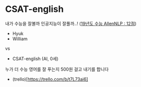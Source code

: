 # CSAT-english
내가 수능을 잘볼까 인공지능이 잘풀까..! ([19년도 수능  AllenNLP : 12점](https://www.sedaily.com/NewsView/1S77NB1A2F))

- Hyuk
- William

vs

- CSAT-english (AI, 0세)

누가 더 수능 영어를 잘 푸는지 500원 걸고 내기를 합니다

- (trello)[https://trello.com/b/t7L73ai6]
